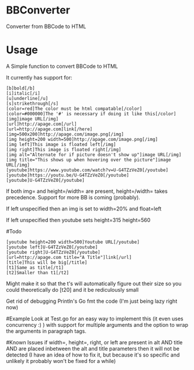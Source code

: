 # BBConverter
Converter from BBCode to HTML
# Usage
A Simple function to convert BBCode to HTML
    
It currently has support for:

    [b]bold[/b]
    [i]italic[/i]
    [u]underline[/u]
    [s]strikethrough[/s]
    [color=red]The color must be html compatable[/color]
    [color=#000000]The '#' is necessary if doing it like this[/color]
    [img]image URL[/img]
    [url]http://apage.com[/url]
    [url=http://apage.com]link[/here]
    [img=500x200]http://apage.com/image.png[/img]
    [img height=200 width=500]http://apage.com/image.png[/img]
    [img left]This image is floated left[/img]
    [img right]This image is floated right[/img]
    [img alt="Alternate for if picture doesn't show up"]image URL[/img]
    [img title="This shows up when hovering over the picture"]image URL[/img]
    [youtube]https://www.youtube.com/watch?v=U-G4TZzVeZ0[/youtube]
    [youtube]https://youtu.be/U-G4TZzVeZ0[/youtube]
    [youtube]U-G4TZzVeZ0[/youtube]
    
If both img= and height=/width= are present, height=/width= takes precedence. Support for more BB is coming (probably).

If left unspecified then an img is set to width=20% and float=left

If left unspecified then youtube sets height=315 height=560

#Todo

    [youtube height=200 width=500]Youtube URL[/youtube]
    [youtube left]U-G4TZzVeZ0[/youtube]
    [youtube right]U-G4TZzVeZ0[/youtube]
    [url=http://apage.com title="A Title"]link[/url]
    [title]This will be big[/title]
    [t1]Same as title[/t1]
    [t2]Smaller than t1[/t2]

Might make it so that the t's will automatically figure out their size so you could theoretically do [t20] and it be rediculously small

Get rid of debugging Println's
Go fmt the code (I'm just being lazy right now)

#Example
Look at Test.go for an easy way to implement this (it  even uses concurrency :) ) with support for multiple arguments and the option to wrap the arguments in paragraph tags.

#Known Issues
if width=, height=, right, or left are present in alt AND title AND are placed inbetween the alt and title parameters then it will not be detected (I have an idea of how to fix it, but because it's so specific and unlikely it probably won't be fixed for a while)
